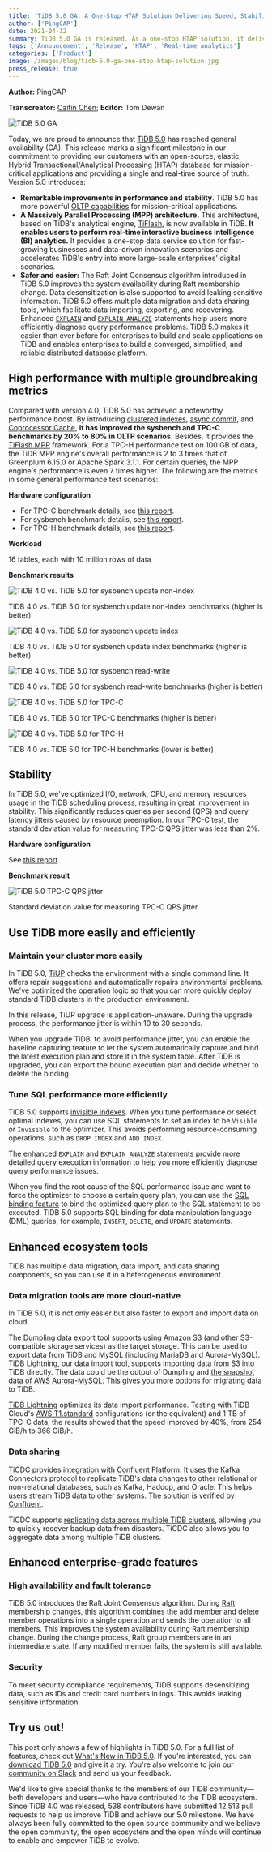 ```yaml
---
title: 'TiDB 5.0 GA: A One-Stop HTAP Solution Delivering Speed, Stability, and Simplicity'
author: ['PingCAP']
date: 2021-04-12
summary: TiDB 5.0 GA is released. As a one-stop HTAP solution, it delivers better and more stable OLTP performance and enhanced OLAP performance with a Massively Parallel Processing engine.
tags: ['Announcement', 'Release', 'HTAP', 'Real-time analytics']
categories: ['Product']
image: /images/blog/tidb-5.0-ga-one-stop-htap-solution.jpg
press_release: true
---
```


**Author:** PingCAP

**Transcreator:** [Caitin Chen](https://github.com/CaitinChen); **Editor:** Tom Dewan

![TiDB 5.0 GA](media/tidb-5.0-ga-one-stop-htap-solution.jpg)

Today, we are proud to announce that [TiDB 5.0](https://docs.pingcap.com/tidb/v5.0/release-5.0.0) has reached general availability (GA). This release marks a significant milestone in our commitment to providing our customers with an open-source, elastic, Hybrid Transactional/Analytical Processing (HTAP) database for mission-critical applications and providing a single and real-time source of truth. Version 5.0 introduces:

* **Remarkable improvements in performance and stability**. TiDB 5.0 has more powerful [OLTP capabilities](https://docs.pingcap.com/tidb/v5.0/release-5.0.0) for mission-critical applications.
* **A Massively Parallel Processing (MPP) architecture.** This architecture, based on TiDB's analytical engine, [TiFlash](https://docs.pingcap.com/tidb/v5.0/tiflash-overview), is now available in TiDB. **It enables users to perform real-time interactive business intelligence (BI) analytics.** It provides a one-stop data service solution for fast-growing businesses and data-driven innovation scenarios and accelerates TiDB's entry into more large-scale enterprises' digital scenarios. 
* **Safer and easier:** The Raft Joint Consensus algorithm introduced in TiDB 5.0 improves the system availability during Raft membership change. Data desensitization is also supported to avoid leaking sensitive information. TiDB 5.0 offers multiple data migration and data sharing tools, which facilitate data importing, exporting, and recovering. Enhanced [`EXPLAIN`](https://docs.pingcap.com/tidb/v5.0/sql-statement-explain) and [`EXPLAIN ANALYZE`](https://docs.pingcap.com/tidb/v5.0/sql-statement-explain-analyze) statements help users more efficiently diagnose query performance problems. TiDB 5.0 makes it easier than ever before for enterprises to build and scale applications on TiDB and enables enterprises to build a converged, simplified, and reliable distributed database platform.

## High performance with multiple groundbreaking metrics

Compared with version 4.0, TiDB 5.0 has achieved a noteworthy performance boost. By introducing [clustered indexes](https://docs.pingcap.com/tidb/v5.0/clustered-indexes), [async commit](https://docs.pingcap.com/tidb/v5.0/system-variables#tidb_enable_async_commit-new-in-v50), and [Coprocessor Cache](https://docs.pingcap.com/tidb/v5.0/coprocessor-cache#coprocessor-cache), **it has improved the sysbench and TPC-C benchmarks by 20% to 80% in OLTP scenarios.** Besides, it provides the [TiFlash MPP](https://docs.pingcap.com/tidb/v5.0/use-tiflash) framework. For a TPC-H performance test on 100 GB of data, the TiDB MPP engine's overall performance is 2 to 3 times that of Greenplum 6.15.0 or Apache Spark 3.1.1. For certain queries, the MPP engine's performance is even 7 times higher. The following are the metrics in some general performance test scenarios:

**Hardware configuration**

* For TPC-C benchmark details, see [this report](https://docs.pingcap.com/tidb/v5.0/v5.0-performance-benchmarking-with-tpcc).
* For sysbench benchmark details, see [this report](https://docs.pingcap.com/tidb/v5.0/v5.0-performance-benchmarking-with-tpcc).
* For TPC-H benchmark details, see [this report](https://docs.pingcap.com/tidb/v5.0/v5.0-performance-benchmarking-with-tpch).

**Workload**

16 tables, each with 10 million rows of data

**Benchmark results**

![TiDB 4.0 vs. TiDB 5.0 for sysbench update non-index](media/tidb-4-vs-5-sysbench-update-non-index.jpg)
<div class="caption-center"> TiDB 4.0 vs. TiDB 5.0 for sysbench update non-index benchmarks (higher is better) </div>

![TiDB 4.0 vs. TiDB 5.0 for sysbench update index](media/tidb-4-vs-5-sysbench-update-index.jpg)
<div class="caption-center"> TiDB 4.0 vs. TiDB 5.0 for sysbench update index benchmarks (higher is better) </div>

![TiDB 4.0 vs. TiDB 5.0 for sysbench read-write](media/tidb-4-vs-5-sysbench-read-write.jpg)
<div class="caption-center"> TiDB 4.0 vs. TiDB 5.0 for sysbench read-write benchmarks (higher is better) </div>

![TiDB 4.0 vs. TiDB 5.0 for TPC-C](media/tidb-4-vs-5-tpc-c.jpg)
<div class="caption-center"> TiDB 4.0 vs. TiDB 5.0 for TPC-C benchmarks (higher is better) </div>

![TiDB 4.0 vs. TiDB 5.0 for TPC-H](media/tidb-4-vs-5-tpc-h.jpg)
<div class="caption-center"> TiDB 4.0 vs. TiDB 5.0 for TPC-H benchmarks (lower is better) </div>

## Stability

In TiDB 5.0, we've optimized I/O, network, CPU, and memory resources usage in the TiDB scheduling process, resulting in great improvement in stability. This significantly reduces queries per second (QPS) and query latency jitters caused by resource preemption. In our TPC-C test, the standard deviation value for measuring TPC-C QPS jitter was less than 2%.

**Hardware configuration**

See [this report](https://docs.pingcap.com/tidb/v5.0/v5.0-performance-benchmarking-with-tpch#hardware-prerequisite).

**Benchmark result**

![TiDB 5.0 TPC-C QPS jitter](media/tidb-5-tpc-c-qps-jitter.jpg)
<div class="caption-center"> Standard deviation value for measuring TPC-C QPS jitter </div>

## Use TiDB more easily and efficiently

### Maintain your cluster more easily

In TiDB 5.0, [TiUP](https://docs.pingcap.com/tidb/v5.0/tiup-overview) checks the environment with a single command line. It offers repair suggestions and automatically repairs environmental problems. We've optimized the operation logic so that you can more quickly deploy standard TiDB clusters in the production environment. 

In this release, TiUP upgrade is application-unaware. During the upgrade process, the performance jitter is within 10 to 30 seconds.

When you upgrade TiDB, to avoid performance jitter, you can enable the baseline capturing feature to let the system automatically capture and bind the latest execution plan and store it in the system table. After TiDB is upgraded, you can export the bound execution plan and decide whether to delete the binding.

### Tune SQL performance more efficiently

TiDB 5.0 supports [invisible indexes](https://docs.pingcap.com/tidb/v5.0/sql-statement-create-index). When you tune performance or select optimal indexes, you can use SQL statements to set an index to be `Visible` or `Invisible` to the optimizer. This avoids performing resource-consuming operations, such as `DROP INDEX` and `ADD INDEX`.

The enhanced [`EXPLAIN`](https://docs.pingcap.com/tidb/v5.0/sql-statement-explain) and [`EXPLAIN ANALYZE`](https://docs.pingcap.com/tidb/v5.0/sql-statement-explain-analyze) statements provide more detailed query execution information to help you more efficiently diagnose query performance issues.

When you find the root cause of the SQL performance issue and want to force the optimizer to choose a certain query plan, you can use the [SQL binding feature](https://docs.pingcap.com/tidb/v5.0/sql-plan-management) to bind the optimized query plan to the SQL statement to be executed. TiDB 5.0 supports SQL binding for data manipulation language (DML) queries, for example, `INSERT`, `DELETE`, and `UPDATE` statements.

## Enhanced ecosystem tools

TiDB has multiple data migration, data import, and data sharing components, so you can use it in a heterogeneous environment.

### Data migration tools are more cloud-native

In TiDB 5.0, it is not only easier but also faster to export and import data on cloud.

The Dumpling data export tool supports [using Amazon S3](https://docs.pingcap.com/tidb/v5.0/dumpling-overview#export-data-to-amazon-s3-cloud-storage) (and other S3-compatible storage services) as the target storage. This can be used to export data from TiDB and MySQL (including MariaDB and Aurora-MySQL). TiDB Lightning, our data import tool, supports importing data from S3 into TiDB directly. The data could be the output of Dumpling and [the snapshot data of AWS Aurora-MySQL](https://docs.pingcap.com/tidb/v5.0/migrate-from-aurora-using-lightning). This gives you more options for migrating data to TiDB.

[TiDB Lightning](https://docs.pingcap.com/tidb/v5.0/tidb-lightning-overview) optimizes its data import performance. Testing with TiDB Cloud's [AWS T1.standard](https://pingcap.com/products/tidbcloud/) configurations (or the equivalent) and 1 TB of TPC-C data, the results showed that the speed improved by 40%, from 254 GiB/h to 366 GiB/h.

### Data sharing

[TiCDC provides integration with Confluent Platform](https://docs.pingcap.com/tidb/v5.0/integrate-confluent-using-ticdc). It uses the Kafka Connectors protocol to replicate TiDB's data changes to other relational or non-relational databases, such as Kafka, Hadoop, and Oracle. This helps users stream TiDB data to other systems. The solution is [verified by Confluent](https://www.confluent.io/hub/pingcap/ticdc).

TiCDC supports [replicating data across multiple TiDB clusters](https://docs.pingcap.com/tidb/v5.0/manage-ticdc#cyclic-replication), allowing you to quickly recover backup data from disasters. TiCDC also allows you to aggregate data among multiple TiDB clusters.

## Enhanced enterprise-grade features

### High availability and fault tolerance

TiDB 5.0 introduces the Raft Joint Consensus algorithm. During [Raft](https://docs.pingcap.com/tidb/v5.0/glossary#regionpeerraft-group) membership changes, this algorithm combines the add member and delete member operations into a single operation and sends the operation to all members. This improves the system availability during Raft membership change. During the change process, Raft group members are in an intermediate state. If any modified member fails, the system is still available.

### Security

To meet security compliance requirements, TiDB supports desensitizing data, such as IDs and credit card numbers in logs. This avoids leaking sensitive information.

## Try us out!

This post only shows a few of highlights in TiDB 5.0. For a full list of features, check out [What's New in TiDB 5.0](https://docs.pingcap.com/tidb/v5.0/release-5.0.0). If you're interested, you can [download TiDB 5.0](https://pingcap.com/download/) and give it a try. You're also welcome to join our [community on Slack](https://slack.tidb.io/invite?team=tidb-community&channel=everyone&ref=pingcap-blog) and send us your feedback.

We'd like to give special thanks to the members of our TiDB community—both developers and users—who have contributed to the TiDB ecosystem. Since TiDB 4.0 was released, 538 contributors have submitted 12,513 pull requests to help us improve TiDB and achieve our 5.0 milestone. We have always been fully committed to the open source community and we believe the open community, the open ecosystem and the open minds will continue to enable and empower TiDB to evolve. 
